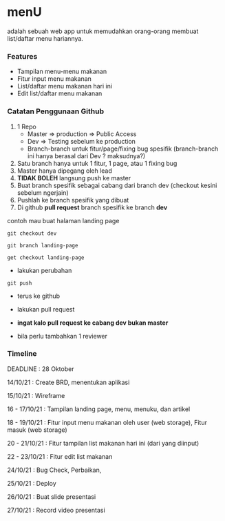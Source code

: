 # **menU**

adalah sebuah web app untuk memudahkan orang-orang membuat list/daftar menu hariannya.

### Features

- Tampilan menu-menu makanan
- Fitur input menu makanan
- List/daftar menu makanan hari ini
- Edit list/daftar menu makanan

### **Catatan Penggunaan Github**

1. 1 Repo
   - Master => production => Public Access
   - Dev => Testing sebelum ke production
   - Branch-branch untuk fitur/page/fixing bug spesifik (branch-branch ini hanya berasal dari Dev ? maksudnya?)
2. Satu branch hanya untuk 1 fitur, 1 page, atau 1 fixing bug
3. Master hanya dipegang oleh lead
4. **TIDAK BOLEH** langsung push ke master
5. Buat branch spesifik sebagai cabang dari branch dev (checkout kesini sebelum ngerjain)
6. Pushlah ke branch spesifik yang dibuat
7. Di github **pull request** branch spesifik ke branch **dev**

contoh mau buat halaman landing page

`git checkout dev`

`git branch landing-page`

`get checkout landing-page`

- lakukan perubahan

`git push`

- terus ke github
- lakukan pull request

- **ingat kalo pull request ke cabang dev bukan master**

- bila perlu tambahkan 1 reviewer

### **Timeline**

DEADLINE : 28 Oktober

14/10/21 : Create BRD, menentukan aplikasi

15/10/21 : Wireframe

16 - 17/10/21 : Tampilan landing page, menu, menuku, dan artikel

18 - 19/10/21 : Fitur input menu makanan oleh user (web storage), Fitur masuk (web storage)

20 - 21/10/21 : Fitur tampilan list makanan hari ini (dari yang diinput)

22 - 23/10/21 : Fitur edit list makanan

24/10/21 : Bug Check, Perbaikan,

25/10/21 : Deploy

26/10/21 : Buat slide presentasi

27/10/21 : Record video presentasi
